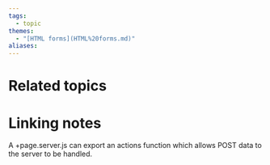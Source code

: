 ```yaml
---  
tags:  
  - topic  
themes:  
  - "[HTML forms](HTML%20forms.md)"  
aliases:   
---  
```

  
# Related topics  
  
# Linking notes  
  
  
A +page.server.js can export an actions function which allows POST data to the server to be handled.
